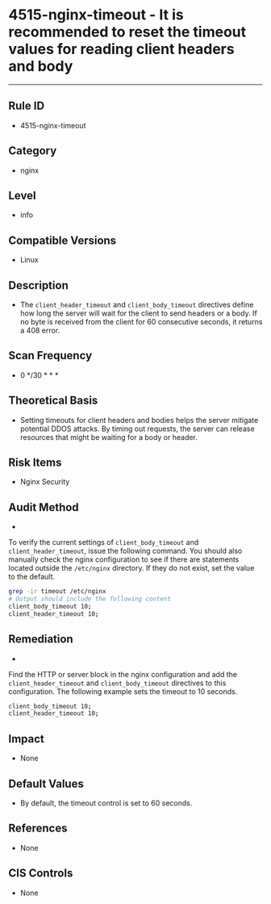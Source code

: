 # 4515-nginx-timeout - It is recommended to reset the timeout values for reading client headers and body

---

## Rule ID

- 4515-nginx-timeout


## Category

- nginx


## Level

- info


## Compatible Versions


- Linux




## Description


- The `client_header_timeout` and `client_body_timeout` directives define how long the server will wait for the client to send headers or a body. If no byte is received from the client for 60 consecutive seconds, it returns a 408 error.



## Scan Frequency
- 0 */30 * * *

## Theoretical Basis


- Setting timeouts for client headers and bodies helps the server mitigate potential DDOS attacks. By timing out requests, the server can release resources that might be waiting for a body or header.




## Risk Items


- Nginx Security



## Audit Method
- 
To verify the current settings of `client_body_timeout` and `client_header_timeout`, issue the following command. You should also manually check the nginx configuration to see if there are statements located outside the `/etc/nginx` directory. If they do not exist, set the value to the default.
```bash
grep -ir timeout /etc/nginx
# Output should include the following content
client_body_timeout 10;
client_header_timeout 10;
```



## Remediation
- 
Find the HTTP or server block in the nginx configuration and add the `client_header_timeout` and `client_body_timeout` directives to this configuration. The following example sets the timeout to 10 seconds.
```bash
client_body_timeout 10;
client_header_timeout 10;
```



## Impact


- None




## Default Values


- By default, the timeout control is set to 60 seconds.




## References


- None



## CIS Controls


- None